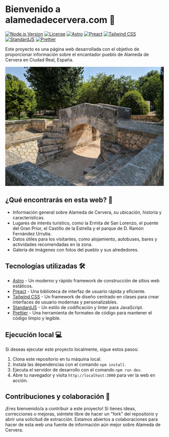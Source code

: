 # Bienvenido a alamedadecervera.com 🏡

[![Node.js Version](https://img.shields.io/badge/Node.js-18-green)](https://nodejs.org/)
[![License](https://img.shields.io/badge/License-MIT-blue)](LICENSE)
[![Astro](https://img.shields.io/badge/Built%20with-Astro-0b8e4b)](https://astro.build/)
[![Preact](https://img.shields.io/badge/Powered%20by-Preact-673ab8)](https://preactjs.com/)
[![Tailwind CSS](https://img.shields.io/badge/Styled%20with-Tailwind%20CSS-38b2ac)](https://tailwindcss.com/)
[![StandardJS](https://img.shields.io/badge/Code%20Style-StandardJS-f1e05a)](https://standardjs.com/)
[![Prettier](https://img.shields.io/badge/Code%20Formatting-Prettier-ff69b4)](https://prettier.io/)


Este proyecto es una página web desarrollada con el objetivo de proporcionar información sobre el encantador pueblo de Alameda de Cervera en Ciudad Real, España.

![Alameda de Cervera](public/images/puente.webp)

## ¿Qué encontrarás en esta web? 📖

- Información general sobre Alameda de Cervera, su ubicación, historia y características.
- Lugares de interés turístico, como la Ermita de San Lorenzo, el puente del Gran Prior, el Castillo de la Estrella y el parque de D. Ramón Fernández Urrutia.
- Datos útiles para los visitantes, como alojamiento, autobuses, bares y actividades recomendadas en la zona.
- Galería de imágenes con fotos del pueblo y sus alrededores.

## Tecnologías utilizadas 🛠️

- [Astro](https://astro.build/) - Un moderno y rápido framework de construcción de sitios web estáticos.
- [Preact](https://preactjs.com/) - Una biblioteca de interfaz de usuario rápida y eficiente.
- [Tailwind CSS](https://tailwindcss.com/) - Un framework de diseño centrado en clases para crear interfaces de usuario modernas y personalizables.
- [StandardJS](https://standardjs.com/) - Un estilo de codificación y linter para JavaScript.
- [Prettier](https://prettier.io/) - Una herramienta de formateo de código para mantener el código limpio y legible.

## Ejecución local 💻

Si deseas ejecutar este proyecto localmente, sigue estos pasos:

1. Clona este repositorio en tu máquina local.
2. Instala las dependencias con el comando `npm install`.
3. Ejecuta el servidor de desarrollo con el comando `npm run dev`.
4. Abre tu navegador y visita `http://localhost:3000` para ver la web en acción.

## Contribuciones y colaboración 👋

¡Eres bienvenido/a a contribuir a este proyecto! Si tienes ideas, correcciones o mejoras, siéntete libre de hacer un "fork" del repositorio y abrir una solicitud de extracción. Estamos abiertos a colaboraciones para hacer de esta web una fuente de información aún mejor sobre Alameda de Cervera.
